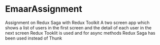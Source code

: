 # EmaarAssignment
Assignment on Redux Saga with Redux Toolkit A two screen app which shows a list of users in the first screen and the detail of each user in the next screen Redux Tooklit is used and for async methods Redux Saga has been used instead of Thunk
